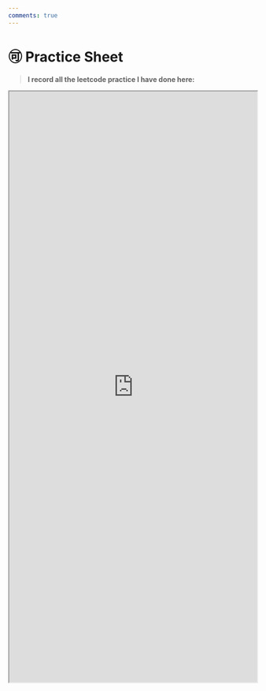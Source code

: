```yaml
---
comments: true
---
```

# **:accept: Practice Sheet**

>**I record all the leetcode practice I have done here:**

<iframe width="100%" height="1200" src="https://docs.google.com/spreadsheets/d/1qjvmZuL7JQvQuXHr94Cs5Y9Ssi2T233B/edit?usp=sharing&ouid=110152388408922065147&rtpof=true&sd=true"></iframe>
